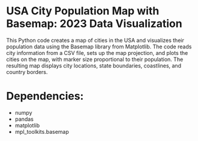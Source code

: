 # USA City Population Map with Basemap: 2023 Data Visualization
This Python code creates a map of cities in the USA and visualizes their population data using the Basemap library from Matplotlib. The code reads city information from a CSV file, sets up the map projection, and plots the cities on the map, with marker size proportional to their population. The resulting map displays city locations, state boundaries, coastlines, and country borders.

# Dependencies:
* numpy
* pandas
* matplotlib
* mpl_toolkits.basemap
